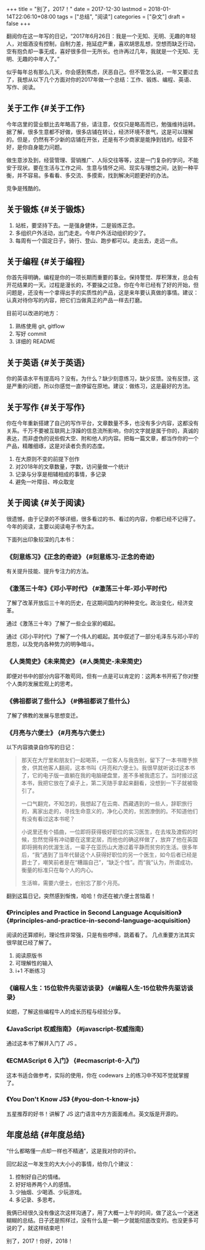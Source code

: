 +++
title = "别了，2017！"
date = 2017-12-30
lastmod = 2018-01-14T22:06:10+08:00
tags = ["总结", "阅读"]
categories = ["杂文"]
draft = false
+++

翻阅你在这一年写的日记，“2017年6月26日：我是一个无知、无明、无趣的年轻人，对烟酒没有控制，自制力差，拖延症严重，喜欢胡思乱想，空想而缺乏行动，空有抱负却一事无成，喜好很多但一无所长。也许再过几年，我就是一个无知、无明、无趣的中年人了。”

似乎每年总有那么几天，你会感到焦虑，厌恶自己。但不管怎么说，一年又要过去了，我想从以下几个方面对你的2017年做一个总结：工作、锻炼、编程、英语、写作、阅读。

<!--more-->


## 关于工作 {#关于工作}

今年店里的营业额比去年略高了些，请注意，仅仅只是略高而已，勉强维持运转。据了解，很多生意都不好做，很多店铺在转让，经济环境不景气，这是可以理解的。但是，仍然有不少新的店铺在开张，还是有不少商家是能挣到钱的。经营不好，是你自身能力问题。

做生意涉及到，经营管理、营销推广、人际交往等等，这是一门复杂的学问，不能安于现状。要在生活与工作之间、生意与情怀之间、现实与理想之间，达到一种平衡，并不容易。多看看、多交流、多摸索，找到解决问题更好的办法。

竞争是残酷的。


## 关于锻炼 {#关于锻炼}

1.  站桩，要坚持下去。一是强身健体，二是锻炼正念。
2.  多组织户外活动，出门走走。今年户外活动组织的少了。
3.  每周有一个固定日子，骑行、登山、跑步都可以。走出去，走远一点。


## 关于编程 {#关于编程}

你首先得明确，编程是你的一项长期而重要的事业。保持警觉、厚积薄发，总会有开花结果的一天。过程是漫长的，不要操之过急。你在今年已经有了好的开始，但问题是，还没有一个拿得出手的实质性的产品，这是来年要认真做的事情。建议：认真对待你写的内容，把它们当做真正的产品一样去打磨。

目前可以改进的地方：

1.  熟练使用 git, gitflow
2.  写好 commit
3.  详细的 README


## 关于英语 {#关于英语}

你的英语水平有提高吗？没有。为什么？缺少刻意练习，缺少反馈。没有反馈，这是严重的问题，所以你感觉一直停留在原地。建议：做练习，这是最好的方法。


## 关于写作 {#关于写作}

你在今年重新搭建了自己的写作平台，文章数量不多，也没有多少内容，这都没有关系。千万不要被互联网上浮躁的信息流所影响，你的文字就是属于你的，真诚的表达，而非虚伪的说些假大空、附和他人的内容。把每一篇文章，都当作你的一个产品，精雕细琢，这是对读者负责的态度。

1.  在大原则不变的前提下创作
2.  对2018年的文章数量，字数，访问量做一个统计
3.  记录与分享是相辅相成的事情，多记录
4.  避免一叶障目、哗众取宠


## 关于阅读 {#关于阅读}

很遗憾，由于记录的不够详细，很多看过的书、看过的内容，你都已经不记得了。今年的阅读，主要以阅读电子书为主。

下面列出印象较深的几本书：


### 《刻意练习》《正念的奇迹》 {#刻意练习-正念的奇迹}

有关提升技能、提升专注力的方法。


### 《激荡三十年》《邓小平时代》 {#激荡三十年-邓小平时代}

了解了改革开放后三十年的历史，在这期间国内的种种变化。政治变化，经济变革。

通过《激荡三十年》了解了一些企业家的崛起。

通过《邓小平时代》了解了一个伟人的崛起。其中叙述了一部分毛泽东与邓小平的恩怨，以及党内各种势力的明争暗斗。


### 《人类简史》《未来简史》 {#人类简史-未来简史}

即便对书中的部分内容不敢苟同，但有一点是可以肯定的：这两本书开拓了你对整个人类的发展宏观上的思考。


### 《佛祖都说了些什么》 {#佛祖都说了些什么}

了解了佛教的发展与思想变迁。


### 《月亮与六便士》 {#月亮与六便士}

以下内容摘录自你写的日记：

> 那天在大厅里和朋友们一起喝茶，一位客人与我告别，留下了一本书赠予旅舍，供其他客人翻阅，这本书叫《月亮和六便士》。我很早就听说过这本书了，它的电子版一直躺在我的电脑硬盘里，差不多被我遗忘了。当时接过这本书，我把它放在了桌子上，第二天随手拿起来翻看，没想到一下子就被吸引了。
>
> 一口气翻完，不知怎的，我想起了在云南、西藏遇到的一些人，辞职旅行的，离家出走的，寻找生命意义的，净化心灵的，贫困潦倒的。不知道他们有没有看过这本书呢？
>
> 小说里还有个插曲，一位即将获得极好职位的实习医生，在去埃及渡假的时候，忽然觉得有冲动要在这里定居，而他也的确这样做了，放弃了他在英国即将拥有的优渥生活，一辈子在亚历山大港过着平静而贫穷的生活。很多年后，“我”遇到了当年代替这个人获得好职位的另一个医生，如今后者已经是爵士了，嘲笑前者是在“糟蹋自己”，“缺乏个性”。而“我”认为，所谓成功，衡量的标准只在每个人的内心。
>
> 生活嘛，需要六便士，也别忘了那个月亮。

翻到这篇日记，突然感到惭愧，哈哈！你还在被六便士苦恼着！


### 《Principles and Practice in Second Language Acquisition》 {#principles-and-practice-in-second-language-acquisition}

阅读的还算顺利，理论性非常强，只是有些啰嗦，跳着看了。
几点重要方法其实很早就已经了解了。

1.  阅读原版书
2.  可理解性的输入
3.  i+1 不断练习


### 《编程人生：15位软件先驱访谈录》 {#编程人生-15位软件先驱访谈录}

如题，了解这些编程牛人的成长历程与经验分享。


### 《JavaScript 权威指南》 {#javascript-权威指南}

通过这本书了解并入门了 JS 。


### 《ECMAScript 6 入门》 {#ecmascript-6-入门}

这本书适合做参考，实际的使用，你在 codewars 上的练习中不知不觉就掌握了。


### 《You Don't Know JS》 {#you-don-t-know-js}

五星推荐的好书！讲解了 JS 这门语言中方方面面难点。英文版是开源的。


## 年度总结 {#年度总结}

“什么都略懂一点却一样也不精通”，这是我对你的评价。

回忆起这一年发生的大大小小的事情，给你几个建议：

1.  控制好自己的情绪。
2.  好好培养两个人的感情。
3.  少抽烟、少喝酒、少玩游戏。
4.  多记录、多思考。

我俩已经很久没有像这次这样沟通了，用了大概一上午的时间，做了这么一个迷迷糊糊的总结。日子还是照样过，没有什么是一朝一夕就能彻底改变的。也没更多可说的了，就这样结束吧！

别了，2017！你好，2018！
